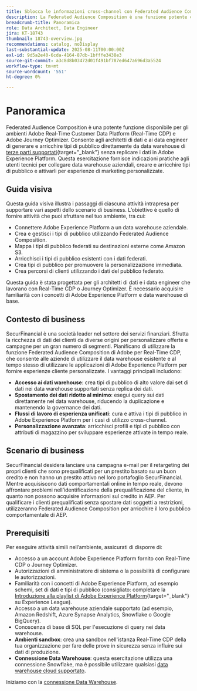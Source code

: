 ```yaml
---
title: Sblocca le informazioni cross-channel con Federated Audience Composition
description: La Federated Audience Composition è una funzione potente che consente agli architetti e agli ingegneri di dati di creare e arricchire tipi di pubblico direttamente dai data warehouse di terze parti.
breadcrumb-title: Panoramica
role: Data Architect, Data Engineer
jira: KT-18743
thumbnail: 18743-overview.jpg
recommendations: catalog, noDisplay
last-substantial-update: 2025-08-11T00:00:00Z
exl-id: 9d5a2e40-6cda-4164-87db-1bfffe3438e3
source-git-commit: a3c8d8b03472d01f491bf787ed647a696d3a5524
workflow-type: tm+mt
source-wordcount: '551'
ht-degree: 0%

---
```


# Panoramica

Federated Audience Composition è una potente funzione disponibile per gli ambienti Adobe Real-Time Customer Data Platform (Real-Time CDP) e Adobe Journey Optimizer. Consente agli architetti di dati e ai data engineer di generare e arricchire tipi di pubblico direttamente da data warehouse di [terze parti supportati](https://experienceleague.adobe.com/it/docs/federated-audience-composition/using/start/access-prerequisites){target="_blank"} senza replicare i dati in Adobe Experience Platform. Questa esercitazione fornisce indicazioni pratiche agli utenti tecnici per collegare data warehouse aziendali, creare e arricchire tipi di pubblico e attivarli per esperienze di marketing personalizzate.

## Guida visiva

Questa guida visiva illustra i passaggi di ciascuna attività intrapresa per supportare vari aspetti dello scenario di business. L’obiettivo è quello di fornire attività che puoi sfruttare nel tuo ambiente, tra cui:

- Connettere Adobe Experience Platform a un data warehouse aziendale.
- Crea e gestisci i tipi di pubblico utilizzando Federated Audience Composition.
- Mappa i tipi di pubblico federati su destinazioni esterne come Amazon S3.
- Arricchisci i tipi di pubblico esistenti con i dati federati.
- Crea tipi di pubblico per promuovere la personalizzazione immediata.
- Crea percorsi di clienti utilizzando i dati del pubblico federato.

Questa guida è stata progettata per gli architetti di dati e i data engineer che lavorano con Real-Time CDP o Journey Optimizer. È necessario acquisire familiarità con i concetti di Adobe Experience Platform e data warehouse di base.

## Contesto di business

SecurFinancial è una società leader nel settore dei servizi finanziari. Sfrutta la ricchezza di dati dei clienti da diverse origini per personalizzare offerte e campagne per un gran numero di segmenti. Pianificano di utilizzare la funzione Federated Audience Composition di Adobe per Real-Time CDP, che consente alle aziende di utilizzare il data warehouse esistente e al tempo stesso di utilizzare le applicazioni di Adobe Experience Platform per fornire esperienze cliente personalizzate. I vantaggi principali includono:

- **Accesso ai dati warehouse**: crea tipi di pubblico di alto valore dai set di dati nei data warehouse supportati senza replica dei dati.
- **Spostamento dei dati ridotto al minimo**: esegui query sui dati direttamente nel data warehouse, riducendo la duplicazione e mantenendo la governance dei dati.
- **Flussi di lavoro di esperienza unificati**: cura e attiva i tipi di pubblico in Adobe Experience Platform per i casi di utilizzo cross-channel.
- **Personalizzazione avanzata**: arricchisci profili e tipi di pubblico con attributi di magazzino per sviluppare esperienze attivate in tempo reale.

## Scenario di business

SecurFinancial desidera lanciare una campagna e-mail per il retargeting dei propri clienti che sono prequalificati per un prestito basato su un buon credito e non hanno un prestito attivo nel loro portafoglio SecurFinancial. Mentre acquisiscono dati comportamentali online in tempo reale, devono affrontare problemi nell’identificazione della prequalificazione del cliente, in quanto non possono acquisire informazioni sul credito in AEP. Per qualificare i clienti prequalificati senza spostare dati soggetti a restrizioni, utilizzeranno Federated Audience Composition per arricchire il loro pubblico comportamentale di AEP.

## Prerequisiti

Per eseguire attività simili nell’ambiente, assicurati di disporre di:

- Accesso a un account Adobe Experience Platform fornito con Real-Time CDP o Journey Optimizer.
- Autorizzazioni di amministratore di sistema o la possibilità di configurare le autorizzazioni.
- Familiarità con i concetti di Adobe Experience Platform, ad esempio schemi, set di dati e tipi di pubblico (consigliato: completare la [Introduzione alla playlist di Adobe Experience Platform](https://experienceleague.adobe.com/it/playlists/experience-platform-introduction?lang=en){target="_blank"} su Experience League).
- Accesso a un data warehouse aziendale supportato (ad esempio, Amazon Redshift, Azure Synapse Analytics, Snowflake o Google BigQuery).
- Conoscenza di base di SQL per l&#39;esecuzione di query nei data warehouse.
- **Ambienti sandbox**: crea una sandbox nell&#39;istanza Real-Time CDP della tua organizzazione per fare delle prove in sicurezza senza influire sui dati di produzione.
- **Connessione Data Warehouse**: questa esercitazione utilizza una connessione Snowflake, ma è possibile utilizzare qualsiasi [data warehouse cloud supportato](https://experienceleague.adobe.com/it/docs/federated-audience-composition/using/start/access-prerequisites).

Iniziamo con la [connessione Data Warehouse](data-warehouse-connection.md).
